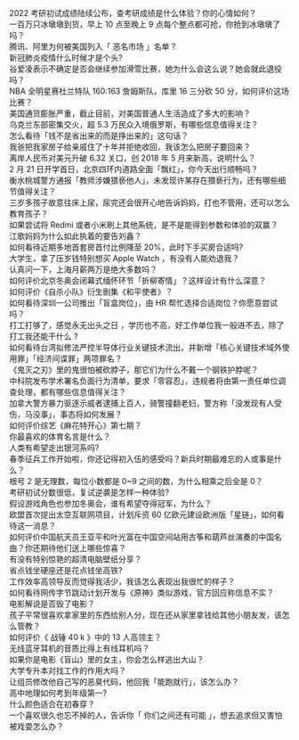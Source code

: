 2022 考研初试成绩陆续公布，查考研成绩是什么体验？你的心情如何？  
一百万只冰墩墩到货，早上 10 点至晚上 9 点每个整点都可抢，你抢到冰墩墩了吗？  
腾讯、阿里为何被美国列入「 恶名市场 」名单？  
新冠肺炎疫情什么时候才是个头?  
谷爱凌表示不确定是否会继续参加滑雪比赛，她为什么会这么说？她会就此退役吗？  
NBA 全明星赛杜兰特队 160:163 詹姆斯队，库里 16 三分砍 50 分，如何评价这场比赛？  
美国通货膨胀严重，截止目前，对美国普通人生活造成了多大的影响？  
乌克兰东部密集交火，超 5.3 万民众入境俄罗斯，有哪些信息值得关注？  
怎么看待「钱不是省出来的而是挣出来的」这句话？  
我爸把我家房子给亲戚住了十年并拒绝收回，我该怎么把房子要回来？  
离岸人民币对美元升破 6.32 关口，创 2018 年 5 月来新高，说明什么？  
2 月 21 日开学首日，北京四环内道路全面「飘红」，你今天出行顺畅吗？  
衡水桃城警方通报「教师涉嫌猥亵他人」，未发现许某存在猥亵行为，还有哪些细节值得关注？  
三岁多孩子故意往床上尿，尿完还会很开心地告诉妈妈，打也不管用，还可以怎么教育孩子？  
如果尝试将 Redmi 或者小米刷上其他系统，是不是能得到参数和体验的双赢？  
江歌妈妈为什么如此执着的要告刘鑫？  
如何看待近期多地首套房首付比例降至 20%，此时下手买房合适吗?  
大学生，拿了压岁钱特别想买 Apple Watch ，有没有人能劝退我？  
认真问一下，上海月薪两万是绝大多数吗？  
如何评价北京冬奥会闭幕式缅怀环节「折柳寄情」？这样设计有什么深意？  
如何评价《自杀小队》衍生剧集《和平使者》？  
如何看待深圳一公司推出「盲盒岗位」，由 HR 帮忙选择合适岗位？你愿意尝试吗？  
打工打够了，感觉永无出头之日 ，学历也不高，好工作单位我一般进不去，除了打工我还能干什么 ?  
如何看待台湾拟修法严控半导体行业关键技术流出，并新增「核心关键技术域外使用罪」「经济间谍罪」两项罪名？  
《鬼灭之刃》里的鬼很怕被砍脖子，那它们为什么不戴一个钢铁护脖呢？  
中科院发布学术署名负面行为清单，要求「零容忍」，违规者将由第一责任单位调查处理，都有哪些信息值得关注？  
加拿大警方暴力驱逐示威者逮捕上百人，骑警撞翻老妇，警方称「没发现有人受伤，马没事」，事态将如何发展？  
如何评价综艺《麻花特开心》第七期？  
你最喜欢的体育名言是什么？  
人类有希望走出银河系吗?  
春季征兵工作开始啦，你还记得初入伍的感受吗？新兵时期最难忘的人或事是什么？  
根号 2 是无理数，每位小数都是 0~9 之间的数，为什么相乘之后全是 0？  
考研初试分数很低，复试逆袭是怎样一种体验?  
假设游戏角色也参加冬奥会，谁有希望夺得冠军，为什么？  
欧盟首次提出太空互联网项目，计划斥资 60 亿欧元建设欧洲版「星链」，如何看待这一消息？  
如何评价中国航天员王亚平和叶光富在中国空间站用古筝和葫芦丝演奏的中国名曲？你还期待他们送上哪些惊喜？  
有没有特别惊艳的超清电脑壁纸分享？  
省点钱坐硬座还是花点钱坐高铁?  
工作效率高领导反而觉得我活少，我该怎么表现出我很忙的样子？  
如何看待网传字节跳动计划开发与《原神》类似游戏，官方回应称信息不实？  
电影解说是否毁了电影？  
孩子平常很喜欢拿家里的东西给别人分，现在还从家里拿钱给其他小朋友发，该怎么管教？  
如何评价《 战锤 40 k 》中的 13 人高领主？  
无线蓝牙耳机的音质比得上有线耳机吗？  
如果你是电影《盲山》里的女主，你会怎么样逃出大山？  
大学专升本对找工作的作用大吗？  
让组员修改他自己写的恶臭代码，他回我「能跑就行」，该怎么办？  
高中地理如何考到年级第一?  
什么颜色适合在初春穿？  
一个喜欢很久也忘不掉的人，告诉你「 你们之间还有可能 」，想去追求但又害怕被戏耍怎么办？  
